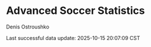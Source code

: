 # Advanced Soccer Statistics
Denis Ostroushko

<!-- gfm -->

Last successful data update: 2025-10-15 20:07:09 CST
